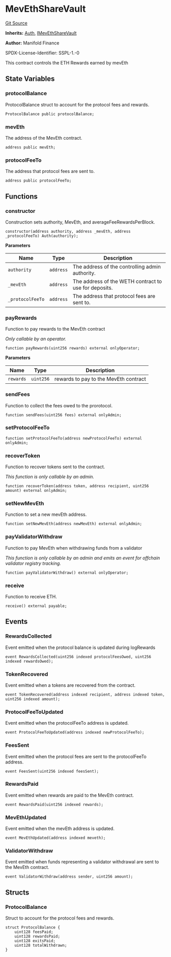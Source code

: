 # MevEthShareVault
[Git Source](https://github.com/manifoldfinance/mevETH2/blob/3090c0b460080053b688ae3504dd322da59dd255/src/MevEthShareVault.sol)

**Inherits:**
[Auth](/src/libraries/Auth.sol/contract.Auth.md), [IMevEthShareVault](/src/interfaces/IMevEthShareVault.sol/interface.IMevEthShareVault.md)

**Author:**
Manifold Finance

SPDX-License-Identifier: SSPL-1.-0

This contract controls the ETH Rewards earned by mevEth


## State Variables
### protocolBalance
ProtocolBalance struct to account for the protocol fees and rewards.


```solidity
ProtocolBalance public protocolBalance;
```


### mevEth
The address of the MevEth contract.


```solidity
address public mevEth;
```


### protocolFeeTo
The address that protocol fees are sent to.


```solidity
address public protocolFeeTo;
```


## Functions
### constructor

Construction sets authority, MevEth, and averageFeeRewardsPerBlock.


```solidity
constructor(address authority, address _mevEth, address _protocolFeeTo) Auth(authority);
```
**Parameters**

|Name|Type|Description|
|----|----|-----------|
|`authority`|`address`|The address of the controlling admin authority.|
|`_mevEth`|`address`|The address of the WETH contract to use for deposits.|
|`_protocolFeeTo`|`address`|The address that protocol fees are sent to.|


### payRewards

Function to pay rewards to the MevEth contract

*Only callable by an operator.*


```solidity
function payRewards(uint256 rewards) external onlyOperator;
```
**Parameters**

|Name|Type|Description|
|----|----|-----------|
|`rewards`|`uint256`|rewards to pay to the MevEth contract|


### sendFees

Function to collect the fees owed to the prorotocol.


```solidity
function sendFees(uint256 fees) external onlyAdmin;
```

### setProtocolFeeTo


```solidity
function setProtocolFeeTo(address newProtocolFeeTo) external onlyAdmin;
```

### recoverToken

Function to recover tokens sent to the contract.

*This function is only callable by an admin.*


```solidity
function recoverToken(address token, address recipient, uint256 amount) external onlyAdmin;
```

### setNewMevEth

Function to set a new mevEth address.


```solidity
function setNewMevEth(address newMevEth) external onlyAdmin;
```

### payValidatorWithdraw

Function to pay MevEth when withdrawing funds from a validator

*This function is only callable by an admin and emits an event for offchain validator registry tracking.*


```solidity
function payValidatorWithdraw() external onlyOperator;
```

### receive

Function to receive ETH.


```solidity
receive() external payable;
```

## Events
### RewardsCollected
Event emitted when the protocol balance is updated during logRewards


```solidity
event RewardsCollected(uint256 indexed protocolFeesOwed, uint256 indexed rewardsOwed);
```

### TokenRecovered
Event emitted when a tokens are recovered from the contract.


```solidity
event TokenRecovered(address indexed recipient, address indexed token, uint256 indexed amount);
```

### ProtocolFeeToUpdated
Event emitted when the protocolFeeTo address is updated.


```solidity
event ProtocolFeeToUpdated(address indexed newProtocolFeeTo);
```

### FeesSent
Event emitted when the protocol fees are sent to the protocolFeeTo address.


```solidity
event FeesSent(uint256 indexed feesSent);
```

### RewardsPaid
Event emitted when rewards are paid to the MevEth contract.


```solidity
event RewardsPaid(uint256 indexed rewards);
```

### MevEthUpdated
Event emitted when the mevEth address is updated.


```solidity
event MevEthUpdated(address indexed meveth);
```

### ValidatorWithdraw
Event emitted when funds representing a validator withdrawal are sent to the MevEth contract.


```solidity
event ValidatorWithdraw(address sender, uint256 amount);
```

## Structs
### ProtocolBalance
Struct to account for the protocol fees and rewards.


```solidity
struct ProtocolBalance {
    uint128 feesPaid;
    uint128 rewardsPaid;
    uint128 exitsPaid;
    uint128 totalWithdrawn;
}
```


